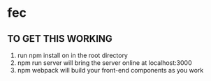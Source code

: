 # fec

## TO GET THIS WORKING

1. run npm install on in the root directory
2. npm run server will bring the server online at localhost:3000
3. npm webpack will build your front-end components as you work